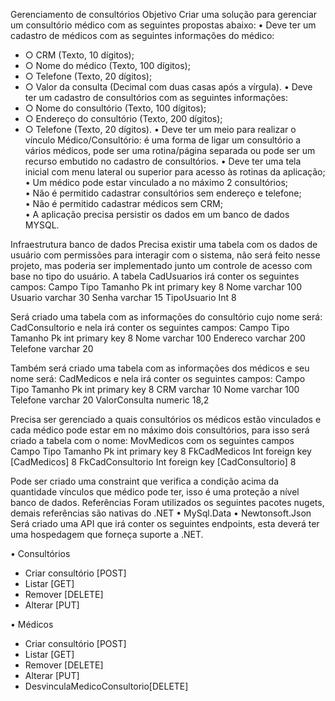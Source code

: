 Gerenciamento de consultórios
Objetivo
Criar uma solução para gerenciar um consultório médico com as seguintes propostas abaixo:
•	Deve ter um cadastro de médicos com as seguintes informações do médico: 
- ○ CRM (Texto, 10 dígitos);  
- ○ Nome do médico (Texto, 100 dígitos);  
- ○ Telefone (Texto, 20 dígitos); 
- ○ Valor da consulta (Decimal com duas casas após a vírgula). 
•	 Deve ter um cadastro de consultórios com as seguintes informações: 
- ○ Nome do consultório (Texto, 100 dígitos);  
- ○ Endereço do consultório (Texto, 200 dígitos); 
- ○ Telefone (Texto, 20 dígitos). 
•	 Deve ter um meio para realizar o vínculo Médico/Consultório: é uma forma de ligar um consultório a vários médicos, pode ser uma rotina/página separada ou pode ser um recurso embutido no cadastro de consultórios. 
•	 Deve ter uma tela inicial com menu lateral ou superior para acesso às rotinas da aplicação; 
•	 Um médico pode estar vinculado a no máximo 2 consultórios;  
•	 Não é permitido cadastrar consultórios sem endereço e telefone;  
•	 Não é permitido cadastrar médicos sem CRM;  
•	 A aplicação precisa persistir os dados em um banco de dados MYSQL.

Infraestrutura banco de dados
Precisa existir uma tabela com os dados de usuário com permissões para interagir com o sistema, não será feito nesse projeto, mas poderia ser implementado junto um controle de acesso com base no tipo do usuário. A tabela CadUsuarios irá conter os seguintes campos:
Campo	Tipo	Tamanho
Pk	int primary key	8
Nome	varchar	100
Usuario	varchar	30
Senha	varchar	15
TipoUsuario	Int	8

Será criado uma tabela com as informações do consultório cujo nome será: CadConsultorio e nela irá conter os seguintes campos:
Campo	Tipo	Tamanho
Pk	int primary key	8
Nome	varchar	100
Endereco	varchar	200
Telefone	varchar	20

Também será criado uma tabela com as informações dos médicos e seu nome será: CadMedicos e nela irá conter os seguintes campos:
Campo	Tipo	Tamanho
Pk	int primary key	8
CRM	varchar	10
Nome	varchar	100
Telefone	varchar	20
ValorConsulta	numeric	18,2


Precisa ser gerenciado a quais consultórios os médicos estão vinculados e cada médico pode estar em no máximo dois consultórios, para isso será criado a tabela com o nome: MovMedicos com os seguintes campos
Campo	Tipo	Tamanho
Pk	int primary key	8
FkCadMedicos	Int foreign key [CadMedicos]	8
FkCadConsultorio	Int foreign key [CadConsultorio]	8

Pode ser criado uma constraint que verifica a condição acima da quantidade vínculos que médico pode ter, isso é uma proteção a nível banco de dados.
Referências
Foram utilizados os seguintes pacotes nugets, demais referências são nativas do .NET
•	MySql.Data
•	Newtonsoft.Json
Será criado uma API que irá conter os seguintes endpoints, esta deverá ter uma hospedagem que forneça suporte a .NET.

•	Consultórios
- Criar consultório [POST]
- Listar [GET]
- Remover [DELETE]
- Alterar [PUT]

•	Médicos
- Criar consultório [POST]
- Listar [GET]
- Remover [DELETE]
- Alterar [PUT]
- DesvinculaMedicoConsultorio[DELETE]



